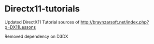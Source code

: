 # Directx11-tutorials


Updated DirectX11 Tutorial sources
 of http://braynzarsoft.net/index.php?p=DX11Lessons

Removed dependency on D3DX
